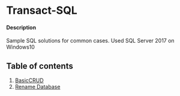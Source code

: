 # Transact-SQL

#### Description
Sample SQL solutions for common cases.
Used SQL Server 2017 on Windows10 

## Table of contents
1. [BasicCRUD](master/BasicCRUD.sql)
1. [Rename Database](#RenameDatabase)
